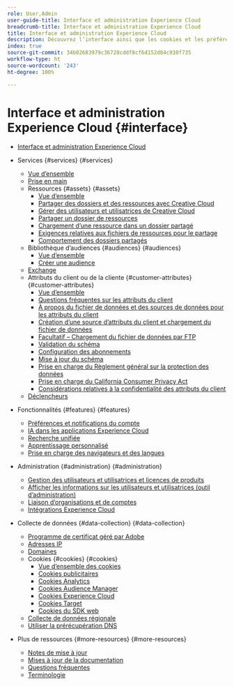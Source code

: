 ```yaml
---
role: User,Admin
user-guide-title: Interface et administration Experience Cloud
breadcrumb-title: Interface et administration Experience Cloud
title: Interface et administration Experience Cloud
description: Découvrez l’interface ainsi que les cookies et les préférences de compte Experience Cloud. Gérez les produits et configurez le service Personnes, y compris les attributs des clientes et des clients et la bibliothèque d’audiences. Partagez des ressources Experience Cloud.
index: true
source-git-commit: 34b02683979c36728cddf8cf6d152d84c910f735
workflow-type: ht
source-wordcount: '243'
ht-degree: 100%

---
```



# Interface et administration Experience Cloud {#interface}

+ [Interface et administration Experience Cloud](experience-cloud.md)

+ Services {#services} {#services}
   + [Vue d’ensemble](services/overview.md)
   + [Prise en main](services/getting-started.md)
   + Ressources {#assets} {#assets}
      + [Vue d’ensemble](services/assets/experience-cloud-assets.md)
      + [Partager des dossiers et des ressources avec Creative Cloud](services/assets/creative-cloud.md)
      + [Gérer des utilisateurs et utilisatrices de Creative Cloud](services/assets/manage-cc-users.md)
      + [Partager un dossier de ressources](services/assets/share.md)
      + [Chargement d’une ressource dans un dossier partagé](services/assets/upload.md)
      + [Exigences relatives aux fichiers de ressources pour le partage](services/assets/file-reqs.md)
      + [Comportement des dossiers partagés](services/assets/behavior.md)
   + Bibliothèque d’audiences {#audiences} {#audiences}
      + [Vue d’ensemble](services/audiences/overview.md)
      + [Créer une audience](services/audiences/create.md)
   + [Exchange](services/exchange.md)
   + Attributs du client ou de la cliente {#customer-attributes} {#customer-attributes}
      + [Vue d’ensemble](services/customer-attributes/attributes.md)
      + [Questions fréquentes sur les attributs du client](services/customer-attributes/faq-crs.md)
      + [À propos du fichier de données et des sources de données pour les attributs du client](services/customer-attributes/crs-data-file.md)
      + [Création d’une source d’attributs du client et chargement du fichier de données](services/customer-attributes/t-crs-usecase.md)
      + [Facultatif – Chargement du fichier de données par FTP](services/customer-attributes/t-upload-attributes-ftp.md)
      + [Validation du schéma](services/customer-attributes/validate-schema.md)
      + [Configuration des abonnements](services/customer-attributes/subscription.md)
      + [Mise à jour du schéma](services/customer-attributes/t-update-schema.md)
      + [Prise en charge du Règlement général sur la protection des données](services/customer-attributes/gdpr.md)
      + [Prise en charge du California Consumer Privacy Act](services/customer-attributes/ccpa.md)
      + [Considérations relatives à la confidentialité des attributs du client](services/customer-attributes/privacy-mac.md)
   + [Déclencheurs](services/triggers.md)

+ Fonctionnalités {#features} {#features}
   + [Préférences et notifications du compte](features/account-preferences.md)
   + [IA dans les applications Experience Cloud](features/generative-ai.md)
   + [Recherche unifiée](features/search.md)
   + [Apprentissage personnalisé](features/personalized-learning.md)
   + [Prise en charge des navigateurs et des langues](browser-language.md)

+ Administration {#administration} {#administration}
   + [Gestion des utilisateurs et utilisatrices et licences de produits](administration/admin-console.md)
   + [Afficher les informations sur les utilisateurs et utilisatrices (outil d’administration)](administration/admin-tool-experience-cloud.md)
   + [Liaison d’organisations et de comptes](administration/organizations.md)
   + [Intégrations Experience Cloud](administration/integrations.md)

+ Collecte de données {#data-collection} {#data-collection}
   + [Programme de certificat géré par Adobe](data-collection/adobe-managed-cert.md)
   + [Adresses IP](data-collection/ip-addresses.md)
   + [Domaines](data-collection/domains.md)
   + Cookies {#cookies} {#cookies}
      + [Vue d’ensemble des cookies](data-collection/cookies/overview.md)
      + [Cookies publicitaires](data-collection/cookies/advertising.md)
      + [Cookies Analytics](data-collection/cookies/analytics.md)
      + [Cookies Audience Manager](data-collection/cookies/audience-manager.md)
      + [Cookies Experience Cloud](data-collection/cookies/experience-cloud.md)
      + [Cookies Target](data-collection/cookies/target.md)
      + [Cookies du SDK web](data-collection/cookies/web-sdk.md)
   + [Collecte de données régionale](data-collection/rdc.md)
   + [Utiliser la prérécupération DNS](data-collection/dns-prefetch.md)

+ Plus de ressources {#more-resources} {#more-resources}
   + [Notes de mise à jour](more-resources/release-notes.md)
   + [Mises à jour de la documentation](more-resources/doc-updates.md)
   + [Questions fréquentes](more-resources/faq.md)
   + [Terminologie](more-resources/terms.md)

